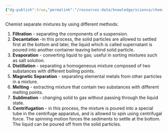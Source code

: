 ```yaml
---
{"dg-publish":true,"permalink":"/resources-data/knowledge/science/chemistry/separating-mixtures/"}
---
```


Chemist separate mixtures by using different methods:
1. **Filtration** - separating the components of a suspension.
2. **Decantation** -in this process, the solid particles are allowed to settled first at the bottom and later, the liquid which is called supernatant is poured into another container leaving behind solid particle.
3. **Evaporation** - converting liquid to gas; useful in sorting mixtures such as salt solution.
4. **Distillation** - separating a homogeneous mixture composed of two substances with different boiling points.
5. **Magnetic Separation** - separating elemental metals from other particles in a mixture.
6. **Melting** - extracting mixture that contain two substances with different melting points.
7. **Sublimation** - changing solid to gas without passing through the liquid state.
8. **Centrifugation** - in this process, the mixture is poured into a special tube in the centrifuge apparatus, and is allowed to spin using centrifugal force. The spinning motion forces the sediments to settle at the bottom. The liquid can be poured off from the solid particles.